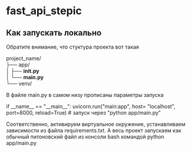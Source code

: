 # fast_api_stepic

## Как запускать локально

Обратите внимание, что стуктура проекта вот такая

project_name/<br>
├── app/<br>
│ ├── **init.py**<br>
│ └── **main.py**<br>
└── venv/<br>

В файле main.py в самом низу прописаны параметры запуска

if \_\_name\_\_ == "\_\_main\_\_":
uvicorn.run("main:app", host= "localhost", port=8000, reload=True)
\# запуск через "python app/main.py"

Соответственно, активируем виртуальное окружение, устанавливаем зависимости из файла requirements.txt.
А весь проект запускаем как обычный питоновский файл из консоли bash командой python app/main.py
